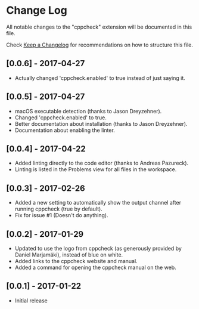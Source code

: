 # Change Log
All notable changes to the "cppcheck" extension will be documented in this file.

Check [Keep a Changelog](http://keepachangelog.com/) for recommendations on how to structure this file.

## [0.0.6] - 2017-04-27
- Actually changed 'cppcheck.enabled' to true instead of just saying it.

## [0.0.5] - 2017-04-27
- macOS executable detection (thanks to Jason Dreyzehner).
- Changed 'cppcheck.enabled' to true.
- Better documentation about installation (thanks to Jason Dreyzehner).
- Documentation about enabling the linter.

## [0.0.4] - 2017-04-22
- Added linting directly to the code editor (thanks to Andreas Pazureck).
- Linting is listed in the Problems view for all files in the workspace.

## [0.0.3] - 2017-02-26
- Added a new setting to automatically show the output channel after running cppcheck (true by default).
- Fix for issue #1 (Doesn't do anything).

## [0.0.2] - 2017-01-29
- Updated to use the logo from cppcheck (as generously provided by Daniel Marjamäki), instead of blue on white.
- Added links to the cppcheck website and manual.
- Added a command for opening the cppcheck manual on the web.

## [0.0.1] - 2017-01-22
- Initial release
